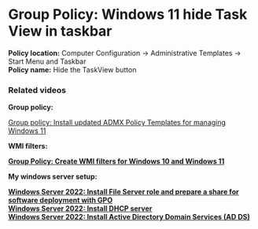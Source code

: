 # Group Policy: Windows 11 hide Task View in taskbar

<b>Policy location:</b> Computer Configuration -> Administrative Templates -> Start Menu and Taskbar <br />
<b>Policy name:</b> Hide the TaskView button

### Related videos

<b>Group policy:</b>

[Group policy: Install updated ADMX Policy Templates for managing Windows 11](https://youtu.be/TRaaY_7u7cw)

<b>WMI filters:<b> <br />

[Group Policy: Create WMI filters for Windows 10 and Windows 11](https://youtu.be/7k_kpaLpMI8)

<b>My windows server setup:</b> <br />

[Windows Server 2022: Install File Server role and prepare a share for software deployment with GPO](https://youtu.be/jEWSdC2qwyA) <br />
[Windows Server 2022: Install DHCP server](https://youtu.be/8n0MD9stQis) <br />
[Windows Server 2022: Install Active Directory Domain Services (AD DS)](https://youtu.be/1cYewbW3Tl0) <br />
